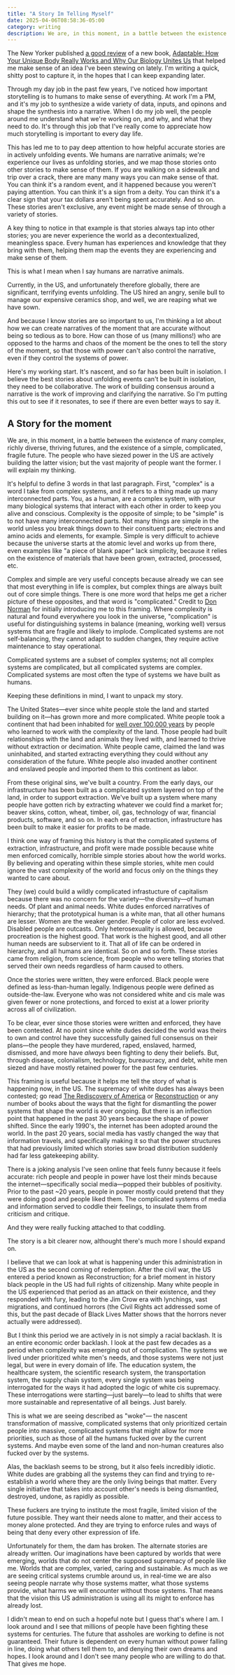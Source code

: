 ```yaml
---
title: "A Story Im Telling Myself"
date: 2025-04-06T08:58:36-05:00
category: writing
description: We are, in this moment, in a battle between the existence of many complex, richly diverse, thriving futures, and the existence of a simple, complicated, fragile future. The people who have siezed power in the US are actively building the latter vision; but the vast majority of people want the former. I will explain my thinking.
---
```


The New Yorker published [a good review](https://www.newyorker.com/magazine/2025/03/31/medical-benchmarks-and-the-myth-of-the-universal-patient?_sp=97e76cf6-4f6b-4759-8ee0-f1a9f19e8db6.1743948102682) of a new book, [Adaptable: How Your Unique Body Really Works and Why Our Biology Unites Us](https://bookshop.org/p/books/adaptable-how-your-unique-body-really-works-and-why-our-biology-unites-us-herman-pontzer/21617814?ean=9780593539309&next=t) that helped me make sense of an idea I've been stewing on lately. I'm writing a quick, shitty post to capture it, in the hopes that I can keep expanding later. 

Through my day job in the past few years, I've noticed how important storytelling is to humans to make sense of everything. At work I'm a PM, and it's my job to synthesize a wide variety of data, inputs, and opinons and shape the synthesis into a narrative. When I do my job well, the people around me understand what we're working on, and why, and what they need to do. It's through this job that I've really come to appreciate how much storytelling is important to every day life.

This has led me to to pay deep attention to how helpful accurate stories are in actively unfolding events. We humans are narrative animals; we're experience our lives as unfolding stories, and we map those stories onto other stories to make sense of them. If you are walking on a sidewalk and trip over a crack, there are many many ways you can make sense of that. You can think it's a random event, and it happened because you weren't paying attention. You can think it's a sign from a deity. You can think it's a clear sign that your tax dollars aren't being spent accurately. And so on. These stories aren't exclusive, any event might be made sense of through a variety of stories.

A key thing to notice in that example is that stories always tap into other stories; you are never experience the world as a decontextualized, meaningless space. Every human has experiences and knowledge that they bring with them, helping them map the events they are experiencing and make sense of them.

This is what I mean when I say humans are narrative animals.

Currently, in the US, and unfortunately therefore globally, there are significant, terrifying events unfolding. The US hired an angry, senile bull to manage our expensive ceramics shop, and well, we are reaping what we have sown.

And because I know stories are so important to us, I'm thinking a lot about how we can create narratives of the moment that are accurate without being so tedious as to bore. How can those of us (many millions!) who are opposed to the harms and chaos of the moment be the ones to tell the story of the moment, so that those with power can't also control the narrative, even if they control the systems of power.

Here's my working start. It's nascent, and so far has been built in isolation. I believe the best stories about unfolding events can't be built in isolation, they need to be collaborative. The work of building consensus around a narrative is the work of improving and clarifying the narrative. So I'm putting this out to see if it resonates, to see if there are even better ways to say it.

## A Story for the moment

We are, in this moment, in a battle between the existence of many complex, richly diverse, thriving futures, and the existence of a simple, complicated, fragile future. The people who have siezed power in the US are actively building the latter vision; but the vast majority of people want the former. I will explain my thinking.

It's helpful to define 3 words in that last paragraph. First, "complex" is a word I take from complex systems, and it refers to a thing made up many interconnected parts. You, as a human, are a complex system, with your many biological systems that interact with each other in order to keep you alive and conscious. Complexity is the opposite of simple; to be "simple" is to not have many interconnected parts. Not many things are simple in the world unless you break things down to their consituent parts; electrons and amino acids and elements, for example. Simple is very difficult to achieve because the universe starts at the atomic level and works up from there, even examples like "a piece of blank paper" lack simplicity, because it relies on the existence of materials that have been grown, extracted, processed, etc.

Complex and simple are very useful concepts because already we can see that most everything in life is complex, but complex things are always built out of core simple things. There is one more word that helps me get a richer picture of these opposites, and that word is "complicated." Credit to [Don Norman](https://bookshop.org/p/books/living-with-complexity-donald-a-norman/11645540?ean=9780262528948&next=t) for initially introducing me to this framing. Where complexity is natural and found everywhere you look in the universe, "complication" is useful for distinguishing systems in balance (meaning, working well) versus systems that are fragile and likely to implode. Complicated systems are not self-balancing, they cannot adapt to sudden changes, they require active maintenance to stay operational.

Complicated systems are a subset of complex systems; not all complex systems are complicated, but all complicated systems are complex. Complicated systems are most often the type of systems we have built as humans. 

Keeping these definitions in mind, I want to unpack my story.

The United States—ever since white people stole the land and started building on it—has grown more and more complicated. White people took a continent that had been inhabited for [well over 100,000 years](https://birchbarkbooks.com/products/the-indigenous-paleolithic-of-the-western-hemisphere) by people who learned to work with the complexity of the land. Those people had built relationships with the land and animals they lived with, and learned to thrive without extraction or decimation. White people came, claimed the land was uninhabited, and started extracting everything they could without any consideration of the future. White people also invaded another continent and enslaved people and imported them to this continent as labor. 

From these original sins, we've built a country. From the early days, our infrastructure has been built as a complicated system layered on top of the land, in order to support extraction. We've built up a system where many people have gotten rich by extracting whatever we could find a market for; beaver skins, cotton, wheat, timber, oil, gas, technology of war, financial products, software, and so on. In each era of extraction, infrastructure has been built to make it easier for profits to be made.

I think one way of framing this history is that the complicated systems of extraction, infrastructure, and profit were made possible because white men enforced comically, horrible simple stories about how the world works. By believing and operating within these simple stories, white men could ignore the vast complexity of the world and focus only on the things they wanted to care about. 

They (we) could build a wildly complicated infrastucture of capitalism because there was no concern for the variety—the diversity—of human needs. Of plant and animal needs. White dudes enforced narratives of hierarchy; that the prototypical human is a white man, that all other humans are lesser. Women are the weaker gender. People of color are less evolved. Disabled people are outcasts. Only heterosexuality is allowed, because procreation is the highest good. That work is the highest good, and all other human needs are subservient to it. That all of life can be ordered in hierarchy, and all humans are identical. So on and so forth. These stories came from religion, from science, from people who were telling stories that served their own needs regardless of harm caused to others.

Once the stories were written, they were enforced. Black people were defined as less-than-human legally. Indigenous people were defined as outside-the-law. Everyone who was not considered white and cis male was given fewer or none protections, and forced to exist at a lower priority across all of civilization.

To be clear, ever since those stories were written and enforced, they have been contested. At no point since white dudes decided the world was theirs to own and control have they successfully gained full consensus on their plans—the people they have murdered, raped, enslaved, harmed, dismissed, and more have _always_ been fighting to deny their beliefs. But, through disease, colonialism, technology, bureaucracy, and debt, white men siezed and have mostly retained power for the past few centuries.

This framing is useful because it helps me tell the story of what is happening now, in the US. The supremacy of white dudes has always been contested; go read [The Rediscovery of America](https://bookshop.org/p/books/the-rediscovery-of-america-native-peoples-and-the-unmaking-of-u-s-history-ned-blackhawk/18722854?ean=9780300276671&next=t) or [Reconstruction](https://bookshop.org/p/books/reconstruction-updated-edition-america-s-unfinished-revolution-1863-1877-revised-eric-foner/6434908?ean=9780062354518&next=t&source=IndieBound&ref=https%3A%2F%2Fwww.winstonhearn.com%2F) or any number of books about the ways that the fight for dismantling the power systems that shape the world is ever ongoing. But there is an inflection point that happened in the past 30 years because the shape of power shifted. Since the early 1990's, the internet has been adopted around the world. In the past 20 years, social media has vastly changed the way that information travels, and specifically making it so that the power structures that had previously limited which stories saw broad distribution suddenly had far less gatekeeping ability.

There is a joking analysis I've seen online that feels funny because it feels accurate: rich people and people in power have lost their minds because the internet—specifically social media—popped their bubbles of positivity. Prior to the past ~20 years, people in power mostly could pretend that they were doing good and people liked them. The complicated systems of media and information served to coddle their feelings, to insulate them from criticism and critique. 

And they were really fucking attached to that coddling.

The story is a bit clearer now, althought there's much more I should expand on.

I believe that we can look at what is happening under this administration in the US as the second coming of redemption. After the civil war, the US entered a period known as Reconstruction; for a brief moment in history black people in the US had full rights of citizenship. Many white people in the US experienced that period as an attack on their existence, and they responded with fury, leading to the Jim Crow era with lynchings, vast migrations, and continued horrors (the Civil Rights act addressed some of this, but the past decade of Black Lives Matter shows that the horrors never actually were addressed). 

But I think this period we are actively in is not simply a racial backlash. It is an entire economic order backlash. I look at the past few decades as a period when complexity was emerging out of complication. The systems we lived under prioritized white men's needs, and those systems were not just legal, but were in every domain of life. The education system, the healthcare system, the scientific research system, the transportation system, the supply chain system, every single system was being interrogated for the ways it had adopted the logic of white cis supremacy. These interrogations were starting—just barely—to lead to shifts that were more sustainable and representative of all beings. Just barely.

This is what we are seeing described as "woke"— the nascent transformation of massive, complicated systems that only prioritized certain people into massive, complicated systems that might allow for more priorities, such as those of all the humans fucked over by the current systems. And maybe even some of the land and non-human creatures also fucked over by the systems.

Alas, the backlash seems to be strong, but it also feels incredibly idiotic. White dudes are grabbing all the systems they can find and trying to re-establish a world where they are the only living beings that matter. Every single initiative that takes into account other's needs is being dismantled, destroyed, undone, as rapidly as possible.

These fuckers are trying to institute the most fragile, limited vision of the future possible. They want their needs alone to matter, and their access to money alone protected. And they are trying to enforce rules and ways of being that deny every other expression of life.

Unfortunately for them, the dam has broken. The alternate stories are already written. Our imaginations have been captured by worlds that were emerging, worlds that do not center the supposed supremacy of people like me. Worlds that are complex, varied, caring and sustainable. As much as we are seeing critical systems crumble around us, in real-time we are also seeing people narrate why those systems matter, what those systems provide, what harms we will encounter without those systems. That means that the vision this US administration is using all its might to enforce has already lost.

I didn't mean to end on such a hopeful note but I guess that's where I am. I look around and I see that millions of people have been fighting these systems for centuries. The future that assholes are working to define is not guaranteed. Their future is dependent on every human without power falling in line, doing what others tell them to, and denying their own dreams and hopes. I look around and I don't see many people who are willing to do that. That gives me hope.

